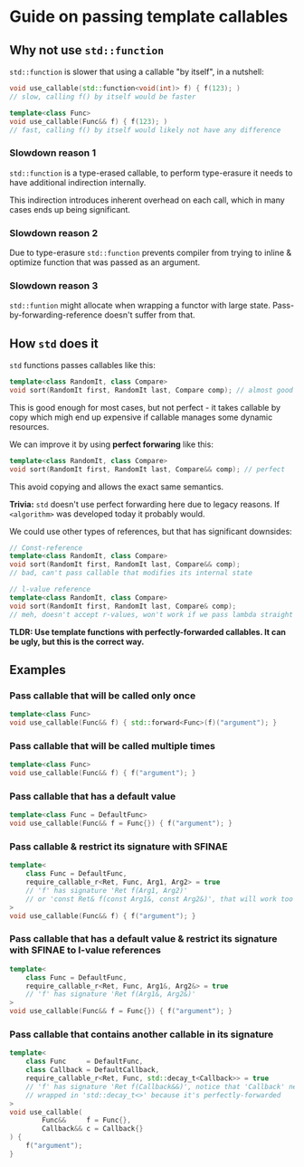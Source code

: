 # Guide on passing template callables

## Why not use `std::function`

`std::function` is slower that using a callable "by itself", in a nutshell:

```cpp
void use_callable(std::function<void(int)> f) { f(123); )
// slow, calling f() by itself would be faster

template<class Func>
void use_callable(Func&& f) { f(123); )
// fast, calling f() by itself would likely not have any difference
```

### Slowdown reason 1

`std::function` is a type-erased callable, to perform type-erasure it needs to have additional indirection internally.

This indirection introduces inherent overhead on each call, which in many cases ends up being significant.

### Slowdown reason 2

Due to type-erasure `std::function` prevents compiler from trying to inline & optimize function that was passed as an argument.

### Slowdown reason 3

`std::funtion` might allocate when wrapping a functor with large state. Pass-by-forwarding-reference doesn't suffer from that.

## How `std` does it

`std` functions passes callables like this:

```cpp
template<class RandomIt, class Compare>
void sort(RandomIt first, RandomIt last, Compare comp); // almost good
```

This is good enough for most cases, but not perfect - it takes callable by copy which migh end up expensive if callable manages some dynamic resources.

We can improve it by using **perfect forwaring** like this:

```cpp
template<class RandomIt, class Compare>
void sort(RandomIt first, RandomIt last, Compare&& comp); // perfect
```

This avoid copying and allows the exact same semantics.

**Trivia:** `std` doesn't use perfect forwarding here due to legacy reasons. If `<algorithm>` was developed today it probably would.

We could use other types of references, but that has significant downsides:

```cpp
// Const-reference
template<class RandomIt, class Compare>
void sort(RandomIt first, RandomIt last, Compare&& comp);
// bad, can't pass callable that modifies its internal state

// l-value reference
template<class RandomIt, class Compare>
void sort(RandomIt first, RandomIt last, Compare& comp);
// meh, doesn't accept r-values, won't work if we pass lambda straight into the function
```

**TLDR: Use template functions with perfectly-forwarded callables. It can be ugly, but this is the correct way.**

## Examples

### Pass callable that will be called only once

```cpp
template<class Func>
void use_callable(Func&& f) { std::forward<Func>(f)("argument"); }
```
### Pass callable that will be called multiple times

```cpp
template<class Func>
void use_callable(Func&& f) { f("argument"); }
```

### Pass callable that has a default value

```cpp
template<class Func = DefaultFunc>
void use_callable(Func&& f = Func{}) { f("argument"); }
```

### Pass callable & restrict its signature with SFINAE

```cpp
template<
    class Func = DefaultFunc,
    require_callable_r<Ret, Func, Arg1, Arg2> = true
    // 'f' has signature 'Ret f(Arg1, Arg2)'
    // or 'const Ret& f(const Arg1&, const Arg2&)', that will work too
>
void use_callable(Func&& f) { f("argument"); }
```

### Pass callable that has a default value & restrict its signature with SFINAE to l-value references

```cpp
template<
    class Func = DefaultFunc,
    require_callable_r<Ret, Func, Arg1&, Arg2&> = true
    // 'f' has signature 'Ret f(Arg1&, Arg2&)'
>
void use_callable(Func&& f = Func{}) { f("argument"); }
```

### Pass callable that contains another callable in its signature

```cpp
template<
    class Func     = DefaultFunc,
	class Callback = DefaultCallback,
    require_callable_r<Ret, Func, std::decay_t<Callback>> = true
    // 'f' has signature 'Ret f(Callback&&)', notice that 'Callback' needs to be
    // wrapped in 'std::decay_t<>' because it's perfectly-forwarded
>
void use_callable(
        Func&&     f = Func{},
        Callback&& c = Callback{}
) {
	f("argument");
}
```